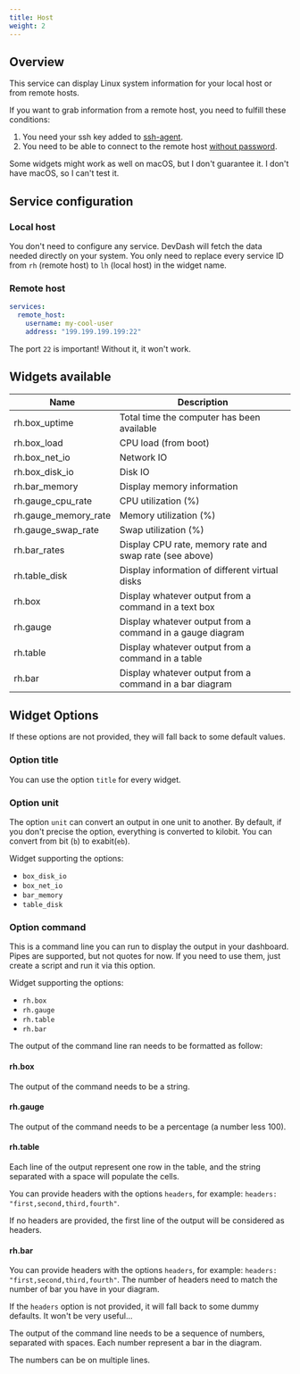 ```yaml
---
title: Host
weight: 2 
---
```


## Overview

This service can display Linux system information for your local host or from remote hosts. 

If you want to grab information from a remote host, you need to fulfill these conditions:

1. You need your ssh key added to [ssh-agent](https://www.ssh.com/ssh/agent).
2. You need to be able to connect to the remote host [without password](https://www.ssh.com/ssh/copy-id).

Some widgets might work as well on macOS, but I don't guarantee it. I don't have macOS, so I can't test it.

## Service configuration

### Local host

You don't need to configure any service. DevDash will fetch the data needed directly on your system.
You only need to replace every service ID from `rh` (remote host) to `lh` (local host) in the widget name.

### Remote host

```yml
services:
  remote_host:
    username: my-cool-user
    address: "199.199.199.199:22"
```

The port `22` is important! Without it, it won't work.

## Widgets available

| Name                 | Description                                               |
| -------------------- | --------------------------------------------------------- |
| rh.box_uptime        | Total time the computer has been available                |
| rh.box_load          | CPU load (from boot)                                      |
| rh.box_net_io        | Network IO                                                |
| rh.box_disk_io       | Disk IO                                                   |
| rh.bar_memory        | Display memory information                                |
| rh.gauge_cpu_rate    | CPU utilization (%)                                       |
| rh.gauge_memory_rate | Memory utilization (%)                                    |
| rh.gauge_swap_rate   | Swap utilization (%)                                      |
| rh.bar_rates         | Display CPU rate, memory rate and swap rate (see above)   |
| rh.table_disk        | Display information of different virtual disks            |
| rh.box               | Display whatever output from a command in a text box      |
| rh.gauge             | Display whatever output from a command in a gauge diagram |
| rh.table             | Display whatever output from a command in a table         |
| rh.bar               | Display whatever output from a command in a bar diagram   |

## Widget Options

If these options are not provided, they will fall back to some default values.

### Option title

You can use the option `title` for every widget.

### Option unit

The option `unit` can convert an output in one unit to another. By default, if you don't precise the option, everything is converted to kilobit. You can convert from bit (`b`) to exabit(`eb`).

Widget supporting the options:

* `box_disk_io` 
* `box_net_io` 
* `bar_memory` 
* `table_disk` 

### Option command

This is a command line you can run to display the output in your dashboard. Pipes are supported, but not quotes for now. If you need to use them, just create a script and run it via this option.

Widget supporting the options:

* `rh.box`
* `rh.gauge`
* `rh.table`
* `rh.bar`

The output of the command line ran needs to be formatted as follow:

#### rh.box

The output of the command needs to be a string.

#### rh.gauge

The output of the command needs to be a percentage (a number less 100).

#### rh.table

Each line of the output represent one row in the table, and the string separated with a space will populate the cells.

You can provide headers with the options `headers`, for example: `headers: "first,second,third,fourth"`.

If no headers are provided, the first line of the output will be considered as headers.

#### rh.bar

You can provide  headers with the options `headers`, for example: `headers: "first,second,third,fourth"`. The number of headers need to match the number of bar you have in your diagram.

If the `headers` option is not provided, it will fall back to some dummy defaults. It won't be very useful...

The output of the command line needs to be a sequence of numbers, separated with spaces. Each number represent a bar in the diagram.

The numbers can be on multiple lines.
